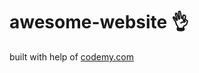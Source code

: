 # awesome-website :ok_hand:                                                                            
built with help of <a href="http://johnelder.com/">codemy.com</a>
